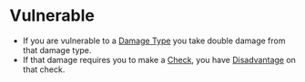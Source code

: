 # Vulnerable

- If you are vulnerable to a [Damage Type](../Damage%20Types/!Damage%20Types.md) you take double damage from that damage type.
- If that damage requires you to make a [Check](../Game%20Procedures/Check.md), you have [Disadvantage](../Dice%20Rolls/Disadvantage.md) on that check.